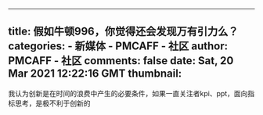 
---
title: 假如牛顿996，你觉得还会发现万有引力么？
categories: 
    - 新媒体
    - PMCAFF - 社区
author: PMCAFF - 社区
comments: false
date: Sat, 20 Mar 2021 12:22:16 GMT
thumbnail: 
---

<div>   
我认为创新是在时间的浪费中产生的必要条件，如果一直关注者kpi、ppt，面向指标思考，是极不利于创新的  
</div>
            